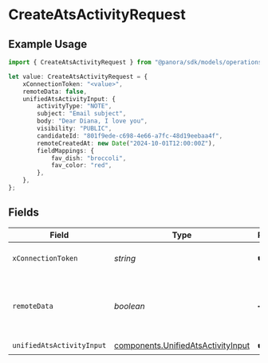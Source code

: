 # CreateAtsActivityRequest

## Example Usage

```typescript
import { CreateAtsActivityRequest } from "@panora/sdk/models/operations";

let value: CreateAtsActivityRequest = {
    xConnectionToken: "<value>",
    remoteData: false,
    unifiedAtsActivityInput: {
        activityType: "NOTE",
        subject: "Email subject",
        body: "Dear Diana, I love you",
        visibility: "PUBLIC",
        candidateId: "801f9ede-c698-4e66-a7fc-48d19eebaa4f",
        remoteCreatedAt: new Date("2024-10-01T12:00:00Z"),
        fieldMappings: {
            fav_dish: "broccoli",
            fav_color: "red",
        },
    },
};
```

## Fields

| Field                                                                                    | Type                                                                                     | Required                                                                                 | Description                                                                              | Example                                                                                  |
| ---------------------------------------------------------------------------------------- | ---------------------------------------------------------------------------------------- | ---------------------------------------------------------------------------------------- | ---------------------------------------------------------------------------------------- | ---------------------------------------------------------------------------------------- |
| `xConnectionToken`                                                                       | *string*                                                                                 | :heavy_check_mark:                                                                       | The connection token                                                                     |                                                                                          |
| `remoteData`                                                                             | *boolean*                                                                                | :heavy_minus_sign:                                                                       | Set to true to include data from the original Ats software.                              | false                                                                                    |
| `unifiedAtsActivityInput`                                                                | [components.UnifiedAtsActivityInput](../../models/components/unifiedatsactivityinput.md) | :heavy_check_mark:                                                                       | N/A                                                                                      |                                                                                          |